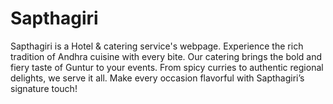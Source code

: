 # Sapthagiri
Sapthagiri is a Hotel &amp; catering service's webpage. Experience the rich tradition of Andhra cuisine with every bite. Our catering brings the bold and fiery taste of Guntur to your events. From spicy curries to authentic regional delights, we serve it all. Make every occasion flavorful with Sapthagiri’s signature touch!
